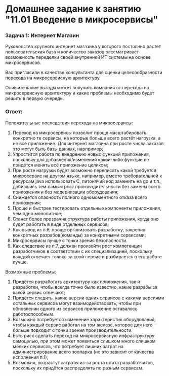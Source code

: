 # Домашнее задание к занятию "11.01 Введение в микросервисы"

### Задача 1: Интернет Магазин
Руководство крупного интернет магазина у которого постоянно растёт пользовательская база и количество заказов рассматривает возможность переделки своей внутренней ИТ системы на основе микросервисов.

Вас пригласили в качестве консультанта для оценки целесообразности перехода на микросервисную архитектуру.

Опишите какие выгоды может получить компания от перехода на микросервисную архитектуру и какие проблемы необходимо будет решить в первую очередь.


### Ответ:
Положительные последствия перехода на микросервисы:
1. Переход на микросервисы позволит проще масштабировать конкретно те сервисы, на которые больше всего растёт нагрузка, а не всё приложение. Для интернет магазина при росте числа заказов это могут быть базы данных, нарпример;
2. Упростится работа по внедрению новых функций приложения, поскольку для добавления/изменений какой-либо функции не придётся менять всё приложение целиком;
3. При росте нагрузки будет возможно переписать какой требуется микросервис на другом языке, например, вместо требовательной к ресурсам java использовать C, питонячий код заменить на go и т.п., добившись тем самым рост производительности без замены всего приложения и без модернизации оборудования;
4. Снижается опасность полного одномоментного отказа всего приложения;
5. Проще и быстрее тестировать отдельные компоненты приложения, чем одно монолитное;
6. Станет более прозрачна структура работы приложения, когда оно будет работать в виде отдельных сервисов;
7. Как вывод из п.6, проще организовать разработку, закрепив конкретных разрабов(команды) за конкретными сервисами;
8. Микросервисы лучше с точки зрения безопасности.
9. Как следствие из п.7, должен произойти рост компетенции разработчиков в соответствии с их специализацией, поскольку каждый отвечает только за свой сервис и разбирается в его работе лучше. 

Возможные проблемы:
1. Придётся разработать архитектуру как приложения, так и разработки, чтобы всегда точно было известно, какие разрабы за какой сервис отвечают;
2. Придётся следить, какие версии одних сервисов с какими версиями остальных сервисов могут взаимодействовать, чтобы при обновлении одного из сервисов приложение оставалось работоспособным.
3. Возможно потребуется изменение характеристик оборудования, чтобы каждый сервис работал на том железе, которое для него больше подходит с точки зрения производительности.
4. Есть риск сделать переход на микросервисную инфраструктуру самоцелью, при этом может появиться слишком много слишком мелких сервисов, что потребует лишних затрат на администрирование всего зоопарка (но это зависит от качества исполнения п.1);
5. Возможно, возрастут затраты из-за роста штата разработчиков, поскольку их придётся распределять по разным сервисам.